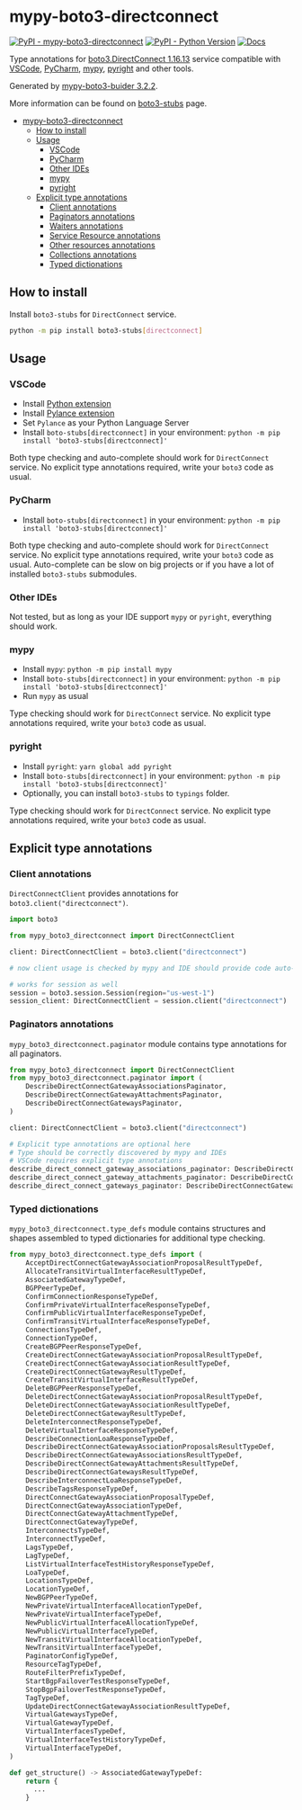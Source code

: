 # mypy-boto3-directconnect

[![PyPI - mypy-boto3-directconnect](https://img.shields.io/pypi/v/mypy-boto3-directconnect.svg?color=blue)](https://pypi.org/project/mypy-boto3-directconnect)
[![PyPI - Python Version](https://img.shields.io/pypi/pyversions/mypy-boto3-directconnect.svg?color=blue)](https://pypi.org/project/mypy-boto3-directconnect)
[![Docs](https://img.shields.io/readthedocs/mypy-boto3-builder.svg?color=blue)](https://mypy-boto3-builder.readthedocs.io/)

Type annotations for
[boto3.DirectConnect 1.16.13](https://boto3.amazonaws.com/v1/documentation/api/1.16.13/reference/services/directconnect.html#DirectConnect) service
compatible with
[VSCode](https://code.visualstudio.com/),
[PyCharm](https://www.jetbrains.com/pycharm/),
[mypy](https://github.com/python/mypy),
[pyright](https://github.com/microsoft/pyright)
and other tools.

Generated by [mypy-boto3-buider 3.2.2](https://github.com/vemel/mypy_boto3_builder).

More information can be found on [boto3-stubs](https://pypi.org/project/boto3-stubs/) page.

- [mypy-boto3-directconnect](#mypy-boto3-directconnect)
  - [How to install](#how-to-install)
  - [Usage](#usage)
    - [VSCode](#vscode)
    - [PyCharm](#pycharm)
    - [Other IDEs](#other-ides)
    - [mypy](#mypy)
    - [pyright](#pyright)
  - [Explicit type annotations](#explicit-type-annotations)
    - [Client annotations](#client-annotations)
    - [Paginators annotations](#paginators-annotations)
    - [Waiters annotations](#waiters-annotations)
    - [Service Resource annotations](#service-resource-annotations)
    - [Other resources annotations](#other-resources-annotations)
    - [Collections annotations](#collections-annotations)
    - [Typed dictionations](#typed-dictionations)

## How to install

Install `boto3-stubs` for `DirectConnect` service.

```bash
python -m pip install boto3-stubs[directconnect]
```

## Usage

### VSCode

- Install [Python extension](https://marketplace.visualstudio.com/items?itemName=ms-python.python)
- Install [Pylance extension](https://marketplace.visualstudio.com/items?itemName=ms-python.vscode-pylance)
- Set `Pylance` as your Python Language Server
- Install `boto-stubs[directconnect]` in your environment: `python -m pip install 'boto3-stubs[directconnect]'`

Both type checking and auto-complete should work for `DirectConnect` service.
No explicit type annotations required, write your `boto3` code as usual.

### PyCharm

- Install `boto-stubs[directconnect]` in your environment: `python -m pip install 'boto3-stubs[directconnect]'`

Both type checking and auto-complete should work for `DirectConnect` service.
No explicit type annotations required, write your `boto3` code as usual.
Auto-complete can be slow on big projects or if you have a lot of installed `boto3-stubs` submodules.

### Other IDEs

Not tested, but as long as your IDE support `mypy` or `pyright`, everything should work.

### mypy

- Install `mypy`: `python -m pip install mypy`
- Install `boto-stubs[directconnect]` in your environment: `python -m pip install 'boto3-stubs[directconnect]'`
- Run `mypy` as usual

Type checking should work for `DirectConnect` service.
No explicit type annotations required, write your `boto3` code as usual.

### pyright

- Install `pyright`: `yarn global add pyright`
- Install `boto-stubs[directconnect]` in your environment: `python -m pip install 'boto3-stubs[directconnect]'`
- Optionally, you can install `boto3-stubs` to `typings` folder.

Type checking should work for `DirectConnect` service.
No explicit type annotations required, write your `boto3` code as usual.

## Explicit type annotations

### Client annotations

`DirectConnectClient` provides annotations for `boto3.client("directconnect")`.

```python
import boto3

from mypy_boto3_directconnect import DirectConnectClient

client: DirectConnectClient = boto3.client("directconnect")

# now client usage is checked by mypy and IDE should provide code auto-complete

# works for session as well
session = boto3.session.Session(region="us-west-1")
session_client: DirectConnectClient = session.client("directconnect")
```

### Paginators annotations

`mypy_boto3_directconnect.paginator` module contains type annotations for all paginators.

```python
from mypy_boto3_directconnect import DirectConnectClient
from mypy_boto3_directconnect.paginator import (
    DescribeDirectConnectGatewayAssociationsPaginator,
    DescribeDirectConnectGatewayAttachmentsPaginator,
    DescribeDirectConnectGatewaysPaginator,
)

client: DirectConnectClient = boto3.client("directconnect")

# Explicit type annotations are optional here
# Type should be correctly discovered by mypy and IDEs
# VSCode requires explicit type annotations
describe_direct_connect_gateway_associations_paginator: DescribeDirectConnectGatewayAssociationsPaginator = client.get_paginator("describe_direct_connect_gateway_associations")
describe_direct_connect_gateway_attachments_paginator: DescribeDirectConnectGatewayAttachmentsPaginator = client.get_paginator("describe_direct_connect_gateway_attachments")
describe_direct_connect_gateways_paginator: DescribeDirectConnectGatewaysPaginator = client.get_paginator("describe_direct_connect_gateways")
```







### Typed dictionations

`mypy_boto3_directconnect.type_defs` module contains structures and shapes assembled
to typed dictionaries for additional type checking.

```python
from mypy_boto3_directconnect.type_defs import (
    AcceptDirectConnectGatewayAssociationProposalResultTypeDef,
    AllocateTransitVirtualInterfaceResultTypeDef,
    AssociatedGatewayTypeDef,
    BGPPeerTypeDef,
    ConfirmConnectionResponseTypeDef,
    ConfirmPrivateVirtualInterfaceResponseTypeDef,
    ConfirmPublicVirtualInterfaceResponseTypeDef,
    ConfirmTransitVirtualInterfaceResponseTypeDef,
    ConnectionsTypeDef,
    ConnectionTypeDef,
    CreateBGPPeerResponseTypeDef,
    CreateDirectConnectGatewayAssociationProposalResultTypeDef,
    CreateDirectConnectGatewayAssociationResultTypeDef,
    CreateDirectConnectGatewayResultTypeDef,
    CreateTransitVirtualInterfaceResultTypeDef,
    DeleteBGPPeerResponseTypeDef,
    DeleteDirectConnectGatewayAssociationProposalResultTypeDef,
    DeleteDirectConnectGatewayAssociationResultTypeDef,
    DeleteDirectConnectGatewayResultTypeDef,
    DeleteInterconnectResponseTypeDef,
    DeleteVirtualInterfaceResponseTypeDef,
    DescribeConnectionLoaResponseTypeDef,
    DescribeDirectConnectGatewayAssociationProposalsResultTypeDef,
    DescribeDirectConnectGatewayAssociationsResultTypeDef,
    DescribeDirectConnectGatewayAttachmentsResultTypeDef,
    DescribeDirectConnectGatewaysResultTypeDef,
    DescribeInterconnectLoaResponseTypeDef,
    DescribeTagsResponseTypeDef,
    DirectConnectGatewayAssociationProposalTypeDef,
    DirectConnectGatewayAssociationTypeDef,
    DirectConnectGatewayAttachmentTypeDef,
    DirectConnectGatewayTypeDef,
    InterconnectsTypeDef,
    InterconnectTypeDef,
    LagsTypeDef,
    LagTypeDef,
    ListVirtualInterfaceTestHistoryResponseTypeDef,
    LoaTypeDef,
    LocationsTypeDef,
    LocationTypeDef,
    NewBGPPeerTypeDef,
    NewPrivateVirtualInterfaceAllocationTypeDef,
    NewPrivateVirtualInterfaceTypeDef,
    NewPublicVirtualInterfaceAllocationTypeDef,
    NewPublicVirtualInterfaceTypeDef,
    NewTransitVirtualInterfaceAllocationTypeDef,
    NewTransitVirtualInterfaceTypeDef,
    PaginatorConfigTypeDef,
    ResourceTagTypeDef,
    RouteFilterPrefixTypeDef,
    StartBgpFailoverTestResponseTypeDef,
    StopBgpFailoverTestResponseTypeDef,
    TagTypeDef,
    UpdateDirectConnectGatewayAssociationResultTypeDef,
    VirtualGatewaysTypeDef,
    VirtualGatewayTypeDef,
    VirtualInterfacesTypeDef,
    VirtualInterfaceTestHistoryTypeDef,
    VirtualInterfaceTypeDef,
)

def get_structure() -> AssociatedGatewayTypeDef:
    return {
      ...
    }
```
